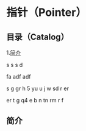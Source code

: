 # 指针（Pointer）
## 目录（Catalog）
1.[简介](../#简介)

s
s
s
d

fa
adf
adf

s
g
gr
h
5
yu
u
j
w
sd
r
er


er
t
g
q4
e
b
n
tn
rm
r
f













## 简介
